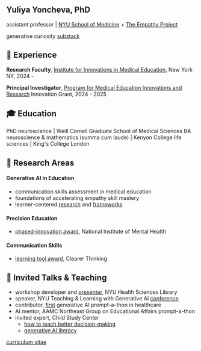  
Yuliya Yoncheva, PhD
---------
assistant professor | [NYU School of Medicine](https://med.nyu.edu/faculty/yuliya-n-yoncheva) + [The Empathy Project](https://www.empathyproject.com/denise)

generative curiosity [substack](https://yuliyayoncheva.substack.com/p/explain-like-im-a-cat-e0f22abb0edf) 




🧭 Experience
---------

**Research Faculty**, [Institute for Innovations in Medical Education](https://med.nyu.edu/departments-institutes/innovations-medical-education/), New York NY, 2024 -  

**Principal Investigator**, [Program for Medical Education Innovations and Research](https://med.nyu.edu/departments-institutes/medicine/divisions/general-internal-medicine-clinical-innovation/program-medical-education-innovations-research/innovation-grants) Innovation Grant, 2024 - 2025


🎓 Education
---------

PhD neuroscience | Weill Cornell Graduate School of Medical Sciences
BA neuroscience & mathematics (summa cum laude) | Kenyon College
life sciences | King's College London

🤖 Research Areas 
---------
#### Generative AI in Education 
- communication skills assessment in medical education
- foundations of accelerating empathy skill mastery 
- learner-centered [research](https://osf.io/sab47?view_only=16881cfb3dc1455f875bb3ab53314344) and [frameworks](https://osf.io/8vd3s)

#### Precision Education
- [phased-innovation award,](https://osf.io/rsx36/?view_only=16881cfb3dc1455f875bb3ab53314344) National Institute of Mental Health

#### Communication Skills 
- [learning tool award,](https://programs.clearerthinking.org/effective_trust_repair.html) Clearer Thinking

🌱 Invited Talks & Teaching
--------

- workshop developer and [presenter](https://linktr.ee/AI.B.C), NYU Health Sciences Library
- speaker, NYU Teaching & Learning with Generative AI [conference](https://wp.nyu.edu/2023aiconference/schedule/)
- contributor, [first](https://doi.org/10.1371/journal.pdig.0000394) generative AI prompt-a-thon in healthcare
- AI mentor, AAMC Northeast Group on Educational Affairs prompt-a-thon
- invited expert, Child Study Center
	- [how to teach better decision-making](https://osf.io/j39nr)
	- [generative AI literacy](https://osf.io/qmjwf)

[curriculum vitae](https://docs.google.com/document/d/e/2PACX-1vR3RcpUGNQ-rcWsGTShTm3G4k24vE5bOUzNGAHdiiO_f7d3ww4u9mJFjDvT1CLrHNcTtrgTN_W0028U/pub)


<!--
**yuliyayoncheva/yuliyayoncheva** is a ✨ _special_ ✨ repository because its `README.md` (this file) appears on your GitHub profile.

Here are some ideas to get you started:

- 🔭 I’m currently working on ...
- 🌱 I’m currently learning ...
- 👯 I’m looking to collaborate on ...
- 🤔 I’m looking for help with ...
- 💬 Ask me about ...
- 📫 How to reach me: ...
- 😄 Pronouns: ...
- ⚡ Fun fact: ...
💜 Going to SXSW EDU 2025?
---------
 [Vote here](https://panelpicker.sxsw.com/vote/149620) to bring my Curiosity Engaged session to SXSW EDU #PanelPicker 

[biosketch: contributions to science](https://docs.google.com/document/d/e/2PACX-1vRJ0lEUf_TSBqkA4jTcXpoMKsa5XQzKaqASRqGBFHYO07jOWooa68JgidRiQEjFx7gQW7Au8lRNB5sn/pub)
 
-->
